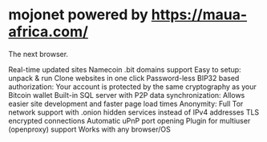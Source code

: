 
# mojonet powered by https://maua-africa.com/


The next browser.


Real-time updated sites
Namecoin .bit domains support
Easy to setup: unpack & run
Clone websites in one click
Password-less BIP32 based authorization: Your account is protected by the same cryptography as your Bitcoin wallet
Built-in SQL server with P2P data synchronization: Allows easier site development and faster page load times
Anonymity: Full Tor network support with .onion hidden services instead of IPv4 addresses
TLS encrypted connections
Automatic uPnP port opening
Plugin for multiuser (openproxy) support
Works with any browser/OS
